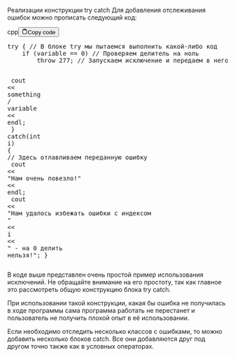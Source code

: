 <p>Реализации конструкции try catch
Для добавления отслеживания ошибок можно прописать следующий код:</p>
<div class="code-element"><div class="lang-line"><text>cpp</text><button class="copy-button" onclick="copyCode(this)"><svg stroke="currentColor" fill="none" stroke-width="2" viewBox="0 0 24 24" stroke-linecap="round" stroke-linejoin="round" class="h-4 w-4" height="1em" width="1em" xmlns="http://www.w3.org/2000/svg"><path d="M16 4h2a2 2 0 0 1 2 2v14a2 2 0 0 1-2 2H6a2 2 0 0 1-2-2V6a2 2 0 0 1 2-2h2"></path><rect x="8" y="2" width="8" height="4" rx="1" ry="1"></rect></svg><text>Copy code</text></button></div><div class="code"><div class="highlight"><pre><span></span><span class="k">try</span><span class="w"> </span><span class="p">{</span><span class="w"> </span><span class="c1">// В блоке try мы пытаемся выполнить какой-либо код</span>
<span class="w">    </span><span class="k">if</span><span class="w"> </span><span class="p">(</span><span class="n">variable</span><span class="w"> </span><span class="o">==</span><span class="w"> </span><span class="mi">0</span><span class="p">)</span><span class="w"> </span><span class="c1">// Проверяем делитель на ноль</span>
<span class="w">        </span><span class="k">throw</span><span class="w"> </span><span class="mi">277</span><span class="p">;</span><span class="w"> </span><span class="c1">// Запускаем исключение и передаем в него параметр</span>

<span class="w">    </span><span class="n">cout</span><span class="w"> </span><span class="o">&lt;&lt;</span><span class="w"> </span><span class="n">something</span><span class="w"> </span><span class="o">/</span><span class="w"> </span><span class="n">variable</span><span class="w"> </span><span class="o">&lt;&lt;</span><span class="w"> </span><span class="n">endl</span><span class="p">;</span><span class="w"> </span>
<span class="p">}</span><span class="w"> </span><span class="k">catch</span><span class="p">(</span><span class="kt">int</span><span class="w"> </span><span class="n">i</span><span class="p">)</span><span class="w"> </span><span class="p">{</span><span class="w"> </span><span class="c1">// Здесь отлавливаем переданную ошибку</span>
<span class="w">    </span><span class="n">cout</span><span class="w"> </span><span class="o">&lt;&lt;</span><span class="w"> </span><span class="s">&quot;Нам очень повезло!&quot;</span><span class="w"> </span><span class="o">&lt;&lt;</span><span class="w"> </span><span class="n">endl</span><span class="p">;</span>
<span class="w">    </span><span class="n">cout</span><span class="w"> </span><span class="o">&lt;&lt;</span><span class="w"> </span><span class="s">&quot;Нам удалось избежать ошибки с индексом &quot;</span><span class="w"> </span><span class="o">&lt;&lt;</span><span class="w"> </span><span class="n">i</span><span class="w"> </span><span class="o">&lt;&lt;</span><span class="w"> </span><span class="s">&quot; - на 0 делить нельзя!&quot;</span><span class="p">;</span>
<span class="p">}</span>
</pre></div></div></div>

<p>В коде выше представлен очень простой пример использования исключений. 
Не обращайте внимание на его простоту, так как главное это рассмотреть общую конструкцию блока try catch.</p>
<p>При использовании такой конструкции, какая бы ошибка не получилась в ходе программы 
сама программа работать не перестанет и пользователь не получить плохой опыт в её использовании.</p>
<p>Если необходимо отследить несколько классов с ошибками, то можно добавить несколько 
блоков catch. Все они добавляются друг под другом точно также как в условных операторах.</p>